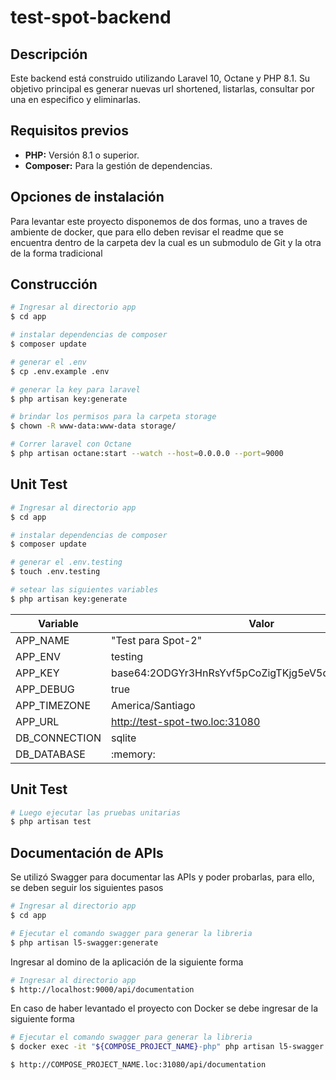 # test-spot-backend

## Descripción
Este backend está construido utilizando Laravel 10, Octane y PHP 8.1. Su objetivo principal es generar nuevas url shortened, listarlas, consultar por una en especifico y eliminarlas.

## Requisitos previos
* **PHP:** Versión 8.1 o superior.
* **Composer:** Para la gestión de dependencias.

## Opciones de instalación
Para levantar este proyecto disponemos de dos formas, uno a traves de ambiente de docker, que para ello deben revisar el readme que se encuentra dentro de la carpeta dev la cual es un submodulo de Git y la otra de la forma tradicional

## Construcción

```bash
# Ingresar al directorio app
$ cd app

# instalar dependencias de composer
$ composer update

# generar el .env
$ cp .env.example .env

# generar la key para laravel
$ php artisan key:generate

# brindar los permisos para la carpeta storage
$ chown -R www-data:www-data storage/

# Correr laravel con Octane
$ php artisan octane:start --watch --host=0.0.0.0 --port=9000
```

## Unit Test

```bash
# Ingresar al directorio app
$ cd app

# instalar dependencias de composer
$ composer update

# generar el .env.testing
$ touch .env.testing

# setear las siguientes variables
$ php artisan key:generate
```

|Variable        |Valor                          |Descripción                  |
|----------------|-------------------------------|-----------------------------|
|APP_NAME        | "Test para Spot-2"            |                             |
|APP_ENV         | testing                       |                             |
|APP_KEY         | base64:2ODGYr3HnRsYvf5pCoZigTKjg5eV5qS07BleQEw01is= |       |
|APP_DEBUG       | true                          |                             |
|APP_TIMEZONE    | America/Santiago              |                             |
|APP_URL         | http://test-spot-two.loc:31080 |                            |
|DB_CONNECTION   | sqlite                        |                             |
|DB_DATABASE     | :memory:                      |                             |


## Unit Test

```bash
# Luego ejecutar las pruebas unitarias
$ php artisan test

```

## Documentación de APIs

Se utilizó Swagger para documentar las APIs y poder probarlas, para ello, se deben seguir los siguientes pasos

```bash
# Ingresar al directorio app
$ cd app

# Ejecutar el comando swagger para generar la libreria
$ php artisan l5-swagger:generate

```

Ingresar al domino de la aplicación de la siguiente forma
```bash
# Ingresar al directorio app
$ http://localhost:9000/api/documentation

```

En caso de haber levantado el proyecto con Docker se debe ingresar de la siguiente forma
```bash
# Ejecutar el comando swagger para generar la libreria
$ docker exec -it "${COMPOSE_PROJECT_NAME}-php" php artisan l5-swagger:generate

$ http://COMPOSE_PROJECT_NAME.loc:31080/api/documentation

```